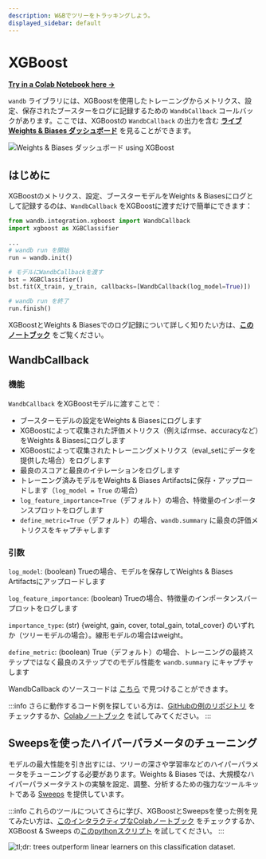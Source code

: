 ```yaml
---
description: W&Bでツリーをトラッキングしよう。
displayed_sidebar: default
---
```



# XGBoost

[**Try in a Colab Notebook here →**](https://wandb.me/xgboost)

`wandb` ライブラリには、XGBoostを使用したトレーニングからメトリクス、設定、保存されたブースターをログに記録するための `WandbCallback` コールバックがあります。ここでは、XGBoostの `WandbCallback` の出力を含む **[ライブ Weights & Biases ダッシュボード](https://wandb.ai/morg/credit_scorecard)** を見ることができます。

![Weights & Biases ダッシュボード using XGBoost](/images/integrations/xgb_dashboard.png)

## はじめに

XGBoostのメトリクス、設定、ブースターモデルをWeights & Biasesにログとして記録するのは、`WandbCallback` をXGBoostに渡すだけで簡単にできます：

```python
from wandb.integration.xgboost import WandbCallback
import xgboost as XGBClassifier

...
# wandb run を開始
run = wandb.init()

# モデルにWandbCallbackを渡す
bst = XGBClassifier()
bst.fit(X_train, y_train, callbacks=[WandbCallback(log_model=True)])

# wandb run を終了
run.finish()
```

XGBoostとWeights & Biasesでのログ記録について詳しく知りたい方は、**[このノートブック](https://wandb.me/xgboost)** をご覧ください。

## WandbCallback

### 機能
`WandbCallback` をXGBoostモデルに渡すことで：
- ブースターモデルの設定をWeights & Biasesにログします
- XGBoostによって収集された評価メトリクス（例えばrmse、accuracyなど）をWeights & Biasesにログします
- XGBoostによって収集されたトレーニングメトリクス（eval_setにデータを提供した場合）をログします
- 最良のスコアと最良のイテレーションをログします
- トレーニング済みモデルをWeights & Biases Artifactsに保存・アップロードします（`log_model = True` の場合）
- `log_feature_importance=True`（デフォルト）の場合、特徴量のインポータンスプロットをログします
- `define_metric=True`（デフォルト）の場合、`wandb.summary` に最良の評価メトリクスをキャプチャします

### 引数
`log_model`: (boolean) Trueの場合、モデルを保存してWeights & Biases Artifactsにアップロードします

`log_feature_importance`: (boolean) Trueの場合、特徴量のインポータンスバープロットをログします

`importance_type`: (str) {weight, gain, cover, total_gain, total_cover} のいずれか（ツリーモデルの場合）。線形モデルの場合はweight。

`define_metric`: (boolean) True（デフォルト）の場合、トレーニングの最終ステップではなく最良のステップでのモデル性能を `wandb.summary` にキャプチャします

WandbCallback のソースコードは [こちら](https://github.com/wandb/wandb/blob/main/wandb/integration/xgboost/xgboost.py) で見つけることができます。

:::info
さらに動作するコード例を探している方は、[GitHubの例のリポジトリ](https://github.com/wandb/examples/tree/master/examples/boosting-algorithms) をチェックするか、[Colabノートブック](https://colab.research.google.com/github/wandb/examples/blob/master/colabs/boosting/Credit\_Scorecards\_with\_XGBoost\_and\_W%26B.ipynb) を試してみてください。
:::

## Sweepsを使ったハイパーパラメータのチューニング

モデルの最大性能を引き出すには、ツリーの深さや学習率などのハイパーパラメータをチューニングする必要があります。Weights & Biases では、大規模なハイパーパラメータテストの実験を設定、調整、分析するための強力なツールキットである [Sweeps](../sweeps/) を提供しています。

:::info
これらのツールについてさらに学び、XGBoostとSweepsを使った例を見てみたい方は、[このインタラクティブなColabノートブック](http://wandb.me/xgb-sweeps-colab) をチェックするか、XGBoost & Sweeps の[このpythonスクリプト](https://github.com/wandb/examples/blob/master/examples/wandb-sweeps/sweeps-xgboost/xgboost\_tune.py) を試してください。
:::

![tl;dr: trees outperform linear learners on this classification dataset.](/images/integrations/xgboost_sweeps_example.png)
